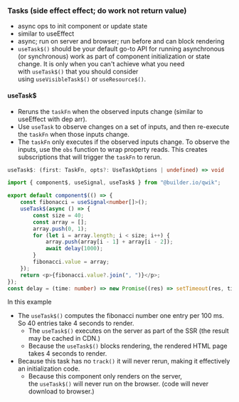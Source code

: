 
### Tasks (side effect effect; do work not return value)
- async ops to init component or update state
- similar to useEffect
- async; run on server and browser; run before and can block rendering
- `useTask$()` should be your default go-to API for running asynchronous (or synchronous) work as part of component initialization or state change. It is only when you can't achieve what you need with `useTask$()` that you should consider using `useVisibleTask$()` or `useResource$()`.

#### useTask$
- Reruns the `taskFn` when the observed inputs change (similar to useEffect with dep arr).
- Use `useTask` to observe changes on a set of inputs, and then re-execute the `taskFn` when those inputs change.
- The `taskFn` only executes if the observed inputs change. To observe the inputs, use the `obs` function to wrap property reads. This creates subscriptions that will trigger the `taskFn` to rerun.

```ts
useTask$: (first: TaskFn, opts?: UseTaskOptions | undefined) => void
```

```ts
import { component$, useSignal, useTask$ } from "@builder.io/qwik";

export default component$(() => {
	const fibonacci = useSignal<number[]>();
	useTask$(async () => {
		const size = 40;
		const array = [];
		array.push(0, 1);
		for (let i = array.length; i < size; i++) {
			array.push(array[i - 1] + array[i - 2]);
			await delay(1000);
		}
		fibonacci.value = array;
	});
	return <p>{fibonacci.value?.join(", ")}</p>;
});
const delay = (time: number) => new Promise((res) => setTimeout(res, time));
```

In this example

- The `useTask$()` computes the fibonacci number one entry per 100 ms. So 40 entries take 4 seconds to render.
    - The `useTask$()` executes on the server as part of the SSR (the result may be cached in CDN.)
    - Because the `useTask$()` blocks rendering, the rendered HTML page takes 4 seconds to render.
- Because this task has no `track()` it will never rerun, making it effectively an initialization code.
    - Because this component only renders on the server, the `useTask$()` will never run on the browser. (code will never download to browser.)

